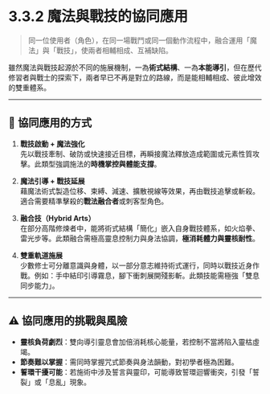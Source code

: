 # 3.3.2 魔法與戰技的協同應用

> 同一位使用者（角色），在同一場戰鬥或同一個動作流程中，融合運用「魔法」與「戰技」，使兩者相輔相成、互補缺陷。

雖然魔法與戰技起源於不同的施展機制，一為**術式結構**、一為**本能導引**，但在歷代修習者與戰士的探索下，兩者早已不再是對立的路線，而是能相輔相成、彼此增效的雙重體系。

---

## 🔹 協同應用的方式

1. **戰技啟動 + 魔法強化**  
   先以戰技牽制、破防或快速接近目標，再瞬接魔法釋放造成範圍或元素性質攻擊。此類型強調施法的**時機掌控與體能支撐**。

2. **魔法引導 + 戰技延展**  
   藉魔法術式製造位移、束縛、減速、擴散視線等效果，再由戰技追擊或斬殺。適合需要精準擊殺的**戰法融合者**或刺客型角色。

3. **融合技（Hybrid Arts）**  
   在部分高階修煉者中，能將術式結構「簡化」嵌入自身戰技體系，如火焰拳、雷光步等。此類融合需極高靈息控制力與身法協調，**極消耗體力與靈核耐性**。

4. **雙重軌道施展**  
   少數修士可分離意識與身體，以一部分意志維持術式運行，同時以戰技近身作戰。例如：手中結印引導霧息，腳下衝刺展開殘影斬。此類技能需極強「雙息同步能力」。

---

## ⚠️ 協同應用的挑戰與風險

- **靈核負荷劇烈**：雙向導引靈息會加倍消耗核心能量，若控制不當將陷入靈枯虛竭。
- **節奏難以掌握**：需同時掌握咒式節奏與身法韻動，對初學者極為困難。
- **誓環干擾可能**：若施術中涉及誓言與靈印，可能導致誓環迴響衝突，引發「誓裂」或「息亂」現象。
